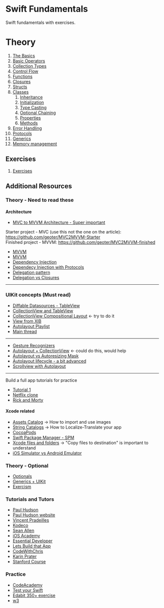 # Swift Fundamentals

Swift fundamentals with exercises.

# Theory

1. [The Basics](https://github.com/geoter/Swift-Fundamentals/blob/main/theory/1.%20The%20Basics.md)
2. [Basic Operators](https://github.com/geoter/Swift-Fundamentals/blob/main/theory/2.%20Basic%20Operators.md)
3. [Collection Types](https://github.com/geoter/Swift-Fundamentals/blob/main/theory/3.%20Collection%20Types.md) 
4. [Control Flow](https://github.com/geoter/Swift-Fundamentals/blob/main/theory/4.%20Control%20Flow.md)
5. [Functions](https://github.com/geoter/Swift-Fundamentals/blob/main/theory/5.%20Functions.md)
6. [Closures](https://github.com/geoter/Swift-Fundamentals/blob/main/theory/6.%20Closures.md)
7. [Structs](https://github.com/geoter/Swift-Fundamentals/blob/main/theory/7.%20Structs.md)
8. [Classes](https://github.com/geoter/Swift-Fundamentals/blob/main/theory/8.%20Classes.md)
    1. [Inheritance](https://github.com/geoter/Swift-Fundamentals/blob/main/theory/8.1.%20Inheritance.md)
    2. [Initialization](https://github.com/geoter/Bootcamp-Swift-Fundamentals/blob/main/theory/8.2.%20Initialization.md)
    3. [Type Casting](https://github.com/geoter/Bootcamp-Swift-Fundamentals/blob/main/theory/8.3.%20Type%20Casting.md)
    4. [Optional Chaining](https://github.com/geoter/Swift-Fundamentals/blob/main/theory/8.4.%20Optional%20Chaining.md)
    5. [Properties](https://github.com/geoter/Swift-Fundamentals/blob/main/theory/8.5.%20Properties.md)
    6. [Methods](https://github.com/geoter/Swift-Fundamentals/blob/main/theory/8.6.%20Methods.md)
9. [Error Handling](https://github.com/geoter/Swift-Fundamentals/blob/main/theory/9.%20Error%20Handling.md)
10. [Protocols](https://github.com/geoter/Swift-Fundamentals/blob/main/theory/10.%20Protocols.md)
11. [Generics](https://github.com/geoter/Swift-Fundamentals/blob/main/theory/11.%20Generics.md)
12. [Memory management](https://github.com/geoter/Swift-Fundamentals/blob/main/theory/12.%20Memory%20Management.md)


## Exercises 

1. [Exercises](https://github.com/geoter/Swift-Fundamentals/blob/main/exercises/)


## Additional Resources

### Theory - Need to read these
#### Architecture
* [MVC to MVVM Architecture - Super important](https://damlacim.medium.com/understanding-the-transition-from-mvc-to-mvvm-in-ios-projects-70387e167ed6)

Starter project - MVC (use this not the one on the article): https://github.com/geoter/MVC2MVVM-Starter <br>
Finished project - MVVM: https://github.com/geoter/MVC2MVVM-finished

* [MVVM](https://medium.com/dbs-tech-blog/how-to-successfully-implement-model-view-viewmodel-mvvm-architecture-pattern-in-ios-app-8ef97657f180)
* [MVVM](https://www.youtube.com/watch?v=bFoLlwuzAtk)
* [Dependency Injection](https://www.youtube.com/watch?v=l0QehVWz2i0)
* [Dependecy Injection with Protocols](https://www.youtube.com/watch?v=-ssAWP2rHp4)
* [Delegation pattern](https://www.youtube.com/watch?v=qiOKO8ta1n4)
* [Delegation vs Closures](https://www.youtube.com/watch?v=nsWXSnlMMyA)
------

### UIKit concepts (Must read)
* [Diffable Datasources - TableView](https://www.youtube.com/watch?v=Q2SmtfaxuW8)
* [CollectionView and TableView](https://www.youtube.com/playlist?list=PL23Revp-82LKu3pw5-0QhLvK_N7cHEZJZ)
* [CollectionView Compositional Layout](https://www.youtube.com/watch?v=y1uXXVUu43o) <- try to do it
* [View from XIB](https://medium.com/better-programming/swift-3-creating-a-custom-view-from-a-xib-ecdfe5b3a960)
* [Autolayout Playlist](https://www.youtube.com/watch?v=27TFuaOpUsE&list=PL23Revp-82LI-MTPyLtvzTCDl-vJKwjlU)
* [Main thread](https://rohitdas19.medium.com/unblocking-the-main-thread-a-guide-to-asynchronous-image-handling-in-ios-9164f27fae2d)
----
* [Gesture Recognizers](https://medium.com/@nayananp/ios-gesture-recognizers-f24b693162f6)
* [Autolayout + CollectionView](https://www.letsbuildthatapp.com/courses/Introduction-Auto-Layout/Introduction-to-Auto-Layout) <- could do this, would help
* [Autolayout vs Autoresizing Mask](https://www.advancedswift.com/autolayout-vs-autoresizing-masks/)
* [Autolayout lifecycle - a bit advanced](https://tech.gc.com/demystifying-ios-layout/)
* [Scrollview with Autolayout](https://medium.com/@barteknowacki/uiscrollview-explained-uiscrollview-with-auto-layout-and-content-layout-guides-tutorial-77cf158a47e3)

---- 
Build a full app tutorials for practice 
* [Tutorial 1](https://www.youtube.com/watch?v=JzngncpZLuw)
* [Netflix clone](https://www.youtube.com/watch?v=KCgYDCKqato)
* [Rick and Morty](https://www.youtube.com/playlist?list=PL5PR3UyfTWvdl4Ya_2veOB6TM16FXuv4y)

#### Xcode related
* [Assets Catalog](https://www.youtube.com/watch?v=tfc8rrOEn2E) -> How to import and use images
* [String Catalogs](https://www.youtube.com/watch?v=slOQbTacj4k) -> How to Localize-Translate your app
* [CocoaPods](https://www.youtube.com/watch?v=QLm_3Ny_Fkg)
* [Swift Package Manager - SPM](https://www.youtube.com/watch?v=cpsDnGQPPCs)
* [Xcode files and folders](https://developer.apple.com/documentation/xcode/managing-files-and-folders-in-your-xcode-project) -> "Copy files to destination" is important to understand
* [iOS Simulator vs Android Emulator](https://www.browserstack.com/emulators-simulators)

### Theory - Optional
* [Optionals](https://developer.apple.com/documentation/swift/optional)
* [Generics + UIKit](https://www.youtube.com/watch?v=K0IO4QvFxnM)
* [Exercism](https://exercism.org/tracks/swift/concepts)


### Tutorials and Tutors
* [Paul Hudson](https://www.youtube.com/@twostraws)
* [Paul Hudson website](https://www.hackingwithswift.com)
* [Vincent Pradeilles](https://www.youtube.com/@v_pradeilles)
* [Kodeco](https://www.kodeco.com)
* [Sean Allen](https://www.youtube.com/@seanallen)
* [iOS Academy](https://www.youtube.com/@iOSAcademy)
* [Essential Developer](https://www.youtube.com/@EssentialDeveloper)
* [Lets Build that App](https://www.youtube.com/@LetsBuildThatApp)
* [CodeWithChris](https://www.youtube.com/@CodeWithChris/videos)
* [Karin Prater](https://www.youtube.com/@SwiftyPlace)
* [Stanford Course](https://www.youtube.com/playlist?list=PL5UTtTrQrh57Mfra_fh3RSmSsIRHsu6Rw)


### Practice
* [CodeAcademy](https://www.codecademy.com/projects/language/swift/practice) 
* [Test your Swift](https://www.hackingwithswift.com/test)
* [Edabit 350+ exercise](https://edabit.com/challenges/swift)
* [w3](https://www.w3resource.com/swift-programming-exercises/array/index.php)

